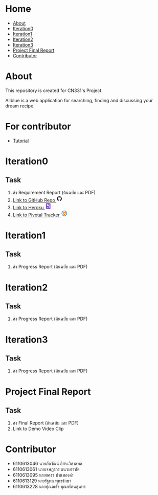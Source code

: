# Home

- [About](#About)
- [Iteration0](#Iteration0)
- [Iteration1](#Iteration1)
- [Iteration2](#Iteration2)
- [Iteration3](#Iteration3)
- [Project Final Report](#Project-Final-Report)
- [Contributor](#Contributor)

# About

This repository is created for CN331's Project.

Allblue is a web application for searching, finding and discussing your dream recipe.

# For contributor
- [Tutorial](tutorial)

# Iteration0

## Task

1. ส่ง Requirement Report (ต้นฉบับ และ PDF)
2. [Link to GitHub Repo <img src="static/logo/github.png" height="20px">](https://github.com/6110613228/cn331-Project-Allblue)
3. [Link to Heroku <img src="static/logo/heroku.png" height="20px">](https://allblue-cn331.herokuapp.com)
4. [Link to Pivotal Tracker <img src="static/logo/pivotaltracker.png" height="20px">](https://www.pivotaltracker.com/n/projects/2469972)

# Iteration1

## Task
1. ส่ง Progress Report (ต้นฉบับ และ PDF)

# Iteration2

## Task

1. ส่ง Progress Report (ต้นฉบับ และ PDF)

# Iteration3

## Task

1. ส่ง Progress Report (ต้นฉบับ และ PDF)

# Project Final Report

## Task

1. ส่ง Final Report (ต้นฉบับ และ PDF)
2. Link to Demo Video Clip

# Contributor
- 6110613046 นายภัควัฒน์ อิสระวิศาลพล
- 6110613061 นายเจษฎากร แนวบรรทัด
- 6110613095 นายยศธร ปานทองคำ
- 6110613129 นายรัฐพล พุทธรักษา
- 6110613228 นายปุณณธัช บุณยรัตนสุนทร
